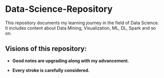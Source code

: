 # Data-Science-Repository
This repository documents my learning journey in the field of Data Science. It includes content about Data Mining, Visualization, ML, DL, Spark and so on.


## Visions of this repository:

- **Good notes are upgrading along with my advancement.**

- **Every stroke is carefully considered.**
